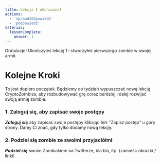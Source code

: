 ```yaml
---
title: Lekcja 1 ukończona!
actions:
  - 'sprawdźOdpowiedź'
  - 'podpowiedź'
material:
  lessonComplete:
    answer: 1
---
```


Gratulacje! Ukończyłeś lekcję 1 i stworzyłeś pierwszego zombie w swojej armii.

# Kolejne Kroki

To jest dopiero początek. Będziemy co tydzień wypuszczać nową lekcję CryptoZombies, aby rozbudowywać grę coraz bardziej i dalej rozwijać swoją armię zombie.

### 1. Zaloguj się, aby zapisać swoje postępy

***Zaloguj się*** aby zapisać swoje postępy klikając link "Zapisz postęp" u góry strony. Damy Ci znać, gdy tylko dodamy nową lekcję.

### 2. Podziel się zombie ze swoimi przyjaciółmi

***Podziel się*** swoim Zombiakiem na Twitterze, bla bla, itp. (zamieść obrazki / linki)